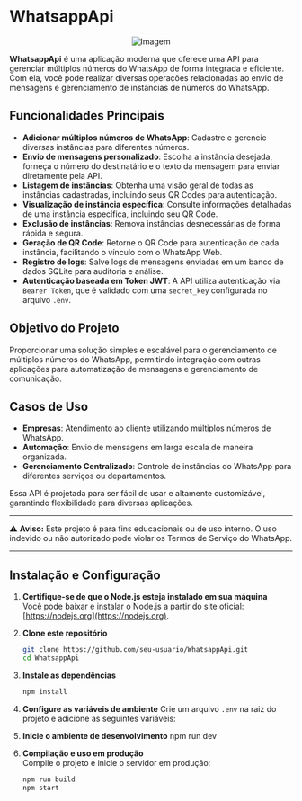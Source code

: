 # WhatsappApi

<p align="center">
  <img src="https://i.imgur.com/LrgydoM.jpeg" alt="Imagem" />
</p>

**WhatsappApi** é uma aplicação moderna que oferece uma API para gerenciar múltiplos números do WhatsApp de forma integrada e eficiente. Com ela, você pode realizar diversas operações relacionadas ao envio de mensagens e gerenciamento de instâncias de números do WhatsApp.  

## Funcionalidades Principais  

- **Adicionar múltiplos números de WhatsApp**: Cadastre e gerencie diversas instâncias para diferentes números.  
- **Envio de mensagens personalizado**: Escolha a instância desejada, forneça o número do destinatário e o texto da mensagem para enviar diretamente pela API.  
- **Listagem de instâncias**: Obtenha uma visão geral de todas as instâncias cadastradas, incluindo seus QR Codes para autenticação.  
- **Visualização de instância específica**: Consulte informações detalhadas de uma instância específica, incluindo seu QR Code.  
- **Exclusão de instâncias**: Remova instâncias desnecessárias de forma rápida e segura.  
- **Geração de QR Code**: Retorne o QR Code para autenticação de cada instância, facilitando o vínculo com o WhatsApp Web.  
- **Registro de logs**: Salve logs de mensagens enviadas em um banco de dados SQLite para auditoria e análise.  
- **Autenticação baseada em Token JWT**: A API utiliza autenticação via `Bearer Token`, que é validado com uma `secret_key` configurada no arquivo `.env`.  

## Objetivo do Projeto  

Proporcionar uma solução simples e escalável para o gerenciamento de múltiplos números do WhatsApp, permitindo integração com outras aplicações para automatização de mensagens e gerenciamento de comunicação.  

## Casos de Uso  

- **Empresas**: Atendimento ao cliente utilizando múltiplos números de WhatsApp.  
- **Automação**: Envio de mensagens em larga escala de maneira organizada.  
- **Gerenciamento Centralizado**: Controle de instâncias do WhatsApp para diferentes serviços ou departamentos.  

Essa API é projetada para ser fácil de usar e altamente customizável, garantindo flexibilidade para diversas aplicações.  

---

⚠️ **Aviso:** Este projeto é para fins educacionais ou de uso interno. O uso indevido ou não autorizado pode violar os Termos de Serviço do WhatsApp.  

---

## Instalação e Configuração  

1. **Certifique-se de que o Node.js esteja instalado em sua máquina**  
   Você pode baixar e instalar o Node.js a partir do site oficial: [https://nodejs.org](https://nodejs.org).  

2. **Clone este repositório**  
   ```bash
   git clone https://github.com/seu-usuario/WhatsappApi.git
   cd WhatsappApi

3. **Instale as dependências**  
   ```bash
   npm install

4. **Configure as variáveis de ambiente**
   Crie um arquivo `.env` na raiz do projeto e adicione as seguintes variáveis:

5. **Inicie o ambiente de desenvolvimento** 
   npm run dev

6. **Compilação e uso em produção**  
   Compile o projeto e inicie o servidor em produção:
   ```bash
   npm run build
   npm start